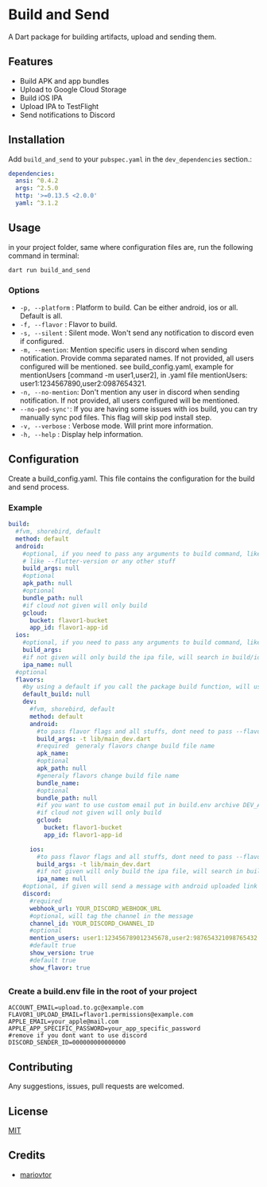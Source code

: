 # Build and Send

A Dart package for building artifacts, upload and sending them.

## Features

- Build APK and app bundles
- Upload to Google Cloud Storage
- Build iOS IPA
- Upload IPA to TestFlight
- Send notifications to Discord

## Installation

Add `build_and_send` to your `pubspec.yaml` in the `dev_dependencies` section.:

```yaml
dependencies:
  ansi: ^0.4.2
  args: ^2.5.0
  http: '>=0.13.5 <2.0.0'
  yaml: ^3.1.2
  ```

## Usage
in your project folder, same where configuration files are, run the following command in terminal:

```shell
dart run build_and_send
```

### Options
- `-p, --platform` : Platform to build. Can be either android, ios or all. Default is all.
- `-f, --flavor` : Flavor to build.
- `-s, --silent` : Silent mode. Won't send any notification to discord even if configured.
- `-m, --mention`: Mention specific users in discord when sending notification. Provide comma separated names. If not provided, all users configured will be mentioned. see build_config.yaml, example for mentionUsers [command -m user1,user2], in .yaml file mentionUsers: user1:1234567890,user2:0987654321.
- `-n, --no-mention`: Don't mention any user in discord when sending notification. If not provided, all users configured will be mentioned.
- `--no-pod-sync'`: If you are having some issues with ios build, you can try manually sync pod files. This flag will skip pod install step.
- `-v, --verbose` : Verbose mode. Will print more information.
- `-h, --help` : Display help information.


## Configuration
Create a build_config.yaml. This file contains the configuration for the build and send process.
### Example
```yaml
build:
  #fvm, shorebird, default
  method: default
  android:
    #optional, if you need to pass any arguments to build command, like using a specific -t target, or shorebird configuration
    # like --flutter-version or any other stuff
    build_args: null
    #optional
    apk_path: null
    #optional
    bundle_path: null
    #if cloud not given will only build
    gcloud:
      bucket: flavor1-bucket
      app_id: flavor1-app-id
  ios:
    #optional, if you need to pass any arguments to build command, like using a specific -t target, or shorebird configuration like --flutter-version or any other stuff
    build_args: 
    #if not given will only build the ipa file, will search in build/ios/ipa
    ipa_name: null
  #optional
  flavors:
    #by using a default if you call the package build function, will use the according flavor, the value must be a valid flavor name
    default_build: null
    dev:
      #fvm, shorebird, default
      method: default
      android:
        #to pass flavor flags and all stuffs, dont need to pass --flavor dev because its implicit
        build_args: -t lib/main_dev.dart
        #required  generaly flavors change build file name
        apk_name: 
        #optional
        apk_path: null
        #generaly flavors change build file name
        bundle_name:
        #optional
        bundle_path: null
        #if you want to use custom email put in build.env archive DEV_ANDROID_EMAIL, this email must to have access to this gcloud
        #if cloud not given will only build
        gcloud:
          bucket: flavor1-bucket
          app_id: flavor1-app-id

      ios:
        #to pass flavor flags and all stuffs, dont need to pass --flavor dev because its implicit
        build_args: -t lib/main_dev.dart
        #if not given will only build the ipa file, will search in build/ios/ipa
        ipa_name: null
    #optional, if given will send a message with android uploaded link
    discord:
      #required
      webhook_url: YOUR_DISCORD_WEBHOOK_URL
      #optional, will tag the channel in the message
      channel_id: YOUR_DISCORD_CHANNEL_ID
      #optional
      mention_users: user1:123456789012345678,user2:987654321098765432
      #default true
      show_version: true
      #default true
      show_flavor: true
```

##
### Create a  build.env file in the root of your project
```env
ACCOUNT_EMAIL=upload.to.gc@example.com
FLAVOR1_UPLOAD_EMAIL=flavor1.permissions@example.com
APPLE_EMAIL=your_apple@mail.com
APPLE_APP_SPECIFIC_PASSWORD=your_app_specific_password
#remove if you dont want to use discord
DISCORD_SENDER_ID=000000000000000
```

## Contributing

Any suggestions, issues, pull requests are welcomed.

## License

[MIT](https://github.com/ScerIO/icon_font_generator/blob/master/LICENSE)

## Credits

* [mariovtor](https://github.com/westracer/fontify)